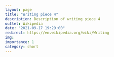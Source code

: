 ```yaml
---
layout: page
title: "Writing piece 4"
description: Description of writing piece 4
outlet: Wikipedia
date: "2021-09-17 19:29:00"
redirect: https://en.wikipedia.org/wiki/Writing
img: 
importance: 1
category: short
---
```

